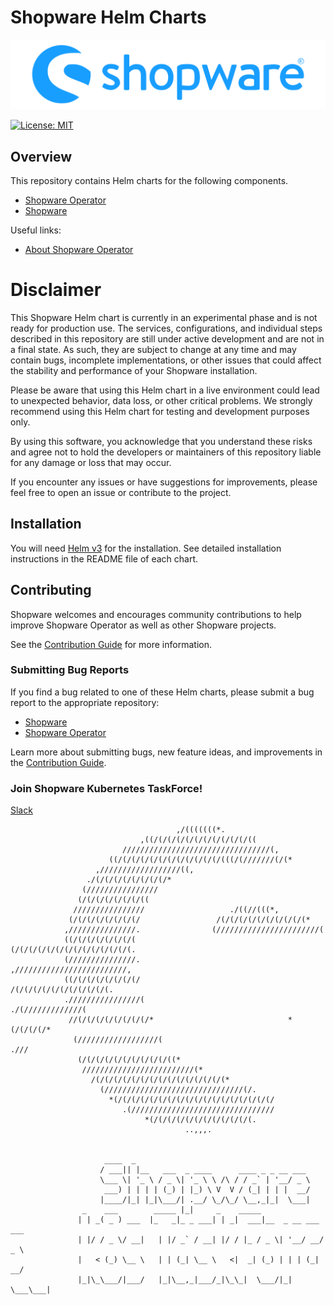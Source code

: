# Shopware Helm Charts

![Shopware Helm Charts](shopware.svg)

[![License: MIT](https://img.shields.io/badge/License-MIT-yellow.svg)](https://opensource.org/licenses/MIT)

## Overview

This repository contains Helm charts for the following components.

* [Shopware Operator](charts/shopware-operator/)
* [Shopware](charts/shopware/)

Useful links:

* [About Shopware Operator](https://github.com/shopware/shopware-operator)

# Disclaimer

This Shopware Helm chart is currently in an experimental phase and is not ready for
production use. The services, configurations, and individual steps described in this
repository are still under active development and are not in a final state.
As such, they are subject to change at any time and may contain bugs,
incomplete implementations, or other issues that could affect the stability and performance
of your Shopware installation.

Please be aware that using this Helm chart in a live environment could lead to
unexpected behavior, data loss, or other critical problems. We strongly recommend using
this Helm chart for testing and development purposes only.

By using this software, you acknowledge that you understand these risks and agree not
to hold the developers or maintainers of this repository liable for any damage or
loss that may occur.

If you encounter any issues or have suggestions for improvements, please feel free to
open an issue or contribute to the project.

## Installation

You will need [Helm v3](https://github.com/helm/helm) for the installation.
See detailed installation instructions in the README file of each chart.

## Contributing

Shopware welcomes and encourages community contributions to help improve Shopware Operator as well as other Shopware projects.

See the [Contribution Guide](CONTRIBUTING.md) for more information.

### Submitting Bug Reports

If you find a bug related to one of these Helm charts, please submit a bug report to the appropriate repository:

* [Shopware](https://github.com/shopware/helm-charts/issues)
* [Shopware Operator](https://github.com/shopware/shopware-operator/issues)

Learn more about submitting bugs, new feature ideas, and improvements in the [Contribution Guide](CONTRIBUTING.md).

### Join Shopware Kubernetes TaskForce!

[Slack](https://shopwarecommunity.slack.com/archives/C025GQEQFMY)
```
                                     ,/(((((((*.
                             ,((/(/(/(/(/(/(/(/(/(/(/((
                         /////////////////////////////////(,
                      ((/(/(/(/(/(/(/(/(/(/(/(/(((/(///////(/(*
                   ,//////////////////((,
                 ./(/(/(/(/(/(/(/(/*
                (////////////////
               (/(/(/(/(/(/(/((
              ////////////////                   ./((//(((*,
             (/(/(/(/(/(/(/(/                 /(/(/(/(/(/(/(/(/(/(*
            ,///////////////.                (///////////////////////(
            ((/(/(/(/(/(/(/(                 (/(/(/(/(/(/(/(/(/(/(/(/(/(.
            (///////////////.                 ,/////////////////////////,
            ((/(/(/(/(/(/(/(/                     /(/(/(/(/(/(/(/(/(/(/(.
            .////////////////(                         ./(/////////////(
             //(/(/(/(/(/(/(/(/*                              *(/(/(/(/*
              (//////////////////(                                 .///
               (/(/(/(/(/(/(/(/(/(/((*
                /////////////////////////(*
                  /(/(/(/(/(/(/(/(/(/(/(/(/(/(/(*
                    (///////////////////////////////(/.
                      *(/(/(/(/(/(/(/(/(/(/(/(/(/(/(/(/(/(/
                         .(////////////////////////////////
                              *(/(/(/(/(/(/(/(/(/(/(/(.
                                       ..,,,.


                     ____  _
                    / ___|| |__   ___  _ ____      ____ _ _ __ ___
                    \___ \| '_ \ / _ \| '_ \ \ /\ / / _` | '__/ _ \
                     ___) | | | | (_) | |_) \ V  V / (_| | | |  __/
                    |____/|_| |_|\___/| .__/ \_/\_/ \__,_|_|  \___|
                _    ___        _____ |_|     _    _____
               | | _( _ ) ___  |_   _|_ _ ___| | _|  ___|__  _ __ ___ ___
               | |/ / _ \/ __|   | |/ _` / __| |/ / |_ / _ \| '__/ __/ _ \
               |   < (_) \__ \   | | (_| \__ \   <|  _| (_) | | | (_|  __/
               |_|\_\___/|___/   |_|\__,_|___/_|\_\_|  \___/|_|  \___\___|

```
